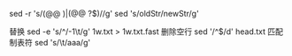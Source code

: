 sed -r 's/(@@ )|(@@ ?$)//g'
sed  's/oldStr/newStr/g'

替换 		sed -e 's/^/-1\t/g' 1w.txt > 1w.txt.fast
删除空行 	sed  '/^$/d' head.txt
匹配制表符  sed 's/\t/aaa/g'
